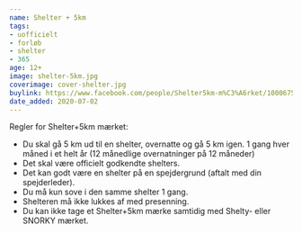 ```yaml
---
name: Shelter + 5km
tags:
- uofficielt
- forløb
- shelter
- 365
age: 12+
image: shelter-5km.jpg
coverimage: cover-shelter.jpg
buylink: https://www.facebook.com/people/Shelter5km-m%C3%A6rket/100067553795226/
date_added: 2020-07-02
---
```

Regler for Shelter+5km mærket:

* Du skal gå 5 km ud til en shelter, overnatte og gå 5 km igen.
1 gang hver måned i et helt år (12 månedlige overnatninger på 12 måneder)
* Det skal være officielt godkendte shelters.
* Det kan godt være en shelter på en spejdergrund (aftalt med din spejderleder).
* Du må kun sove i den samme shelter 1 gang.
* Shelteren må ikke lukkes af med presenning.
* Du kan ikke tage et Shelter+5km mærke samtidig med Shelty- eller SNORKY mærket.
